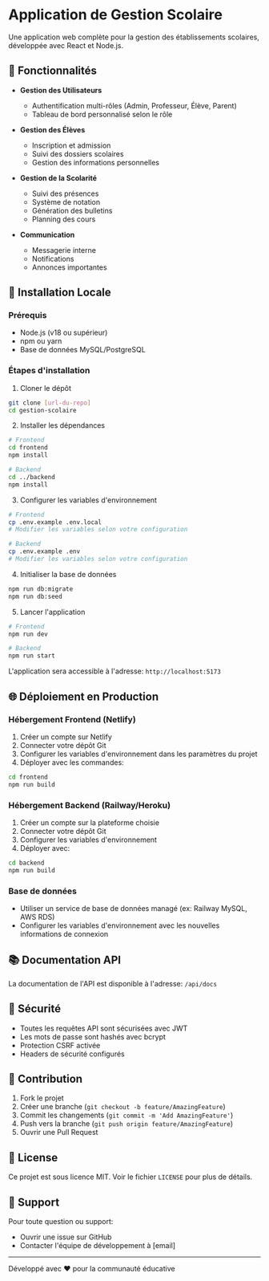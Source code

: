 # Application de Gestion Scolaire

Une application web complète pour la gestion des établissements scolaires, développée avec React et Node.js.

## 🌟 Fonctionnalités

- **Gestion des Utilisateurs**
  - Authentification multi-rôles (Admin, Professeur, Élève, Parent)
  - Tableau de bord personnalisé selon le rôle

- **Gestion des Élèves**
  - Inscription et admission
  - Suivi des dossiers scolaires
  - Gestion des informations personnelles

- **Gestion de la Scolarité**
  - Suivi des présences
  - Système de notation
  - Génération des bulletins
  - Planning des cours

- **Communication**
  - Messagerie interne
  - Notifications
  - Annonces importantes

## 🚀 Installation Locale

### Prérequis
- Node.js (v18 ou supérieur)
- npm ou yarn
- Base de données MySQL/PostgreSQL

### Étapes d'installation

1. Cloner le dépôt
```bash
git clone [url-du-repo]
cd gestion-scolaire
```

2. Installer les dépendances
```bash
# Frontend
cd frontend
npm install

# Backend
cd ../backend
npm install
```

3. Configurer les variables d'environnement
```bash
# Frontend
cp .env.example .env.local
# Modifier les variables selon votre configuration

# Backend
cp .env.example .env
# Modifier les variables selon votre configuration
```

4. Initialiser la base de données
```bash
npm run db:migrate
npm run db:seed
```

5. Lancer l'application
```bash
# Frontend
npm run dev

# Backend
npm run start
```

L'application sera accessible à l'adresse: `http://localhost:5173`

## 🌐 Déploiement en Production

### Hébergement Frontend (Netlify)

1. Créer un compte sur Netlify
2. Connecter votre dépôt Git
3. Configurer les variables d'environnement dans les paramètres du projet
4. Déployer avec les commandes:
```bash
cd frontend
npm run build
```

### Hébergement Backend (Railway/Heroku)

1. Créer un compte sur la plateforme choisie
2. Connecter votre dépôt Git
3. Configurer les variables d'environnement
4. Déployer avec:
```bash
cd backend
npm run build
```

### Base de données

- Utiliser un service de base de données managé (ex: Railway MySQL, AWS RDS)
- Configurer les variables d'environnement avec les nouvelles informations de connexion

## 📚 Documentation API

La documentation de l'API est disponible à l'adresse: `/api/docs`

## 🔐 Sécurité

- Toutes les requêtes API sont sécurisées avec JWT
- Les mots de passe sont hashés avec bcrypt
- Protection CSRF activée
- Headers de sécurité configurés

## 🤝 Contribution

1. Fork le projet
2. Créer une branche (`git checkout -b feature/AmazingFeature`)
3. Commit les changements (`git commit -m 'Add AmazingFeature'`)
4. Push vers la branche (`git push origin feature/AmazingFeature`)
5. Ouvrir une Pull Request

## 📝 License

Ce projet est sous licence MIT. Voir le fichier `LICENSE` pour plus de détails.

## 📧 Support

Pour toute question ou support:
- Ouvrir une issue sur GitHub
- Contacter l'équipe de développement à [email]

---
Développé avec ❤️ pour la communauté éducative